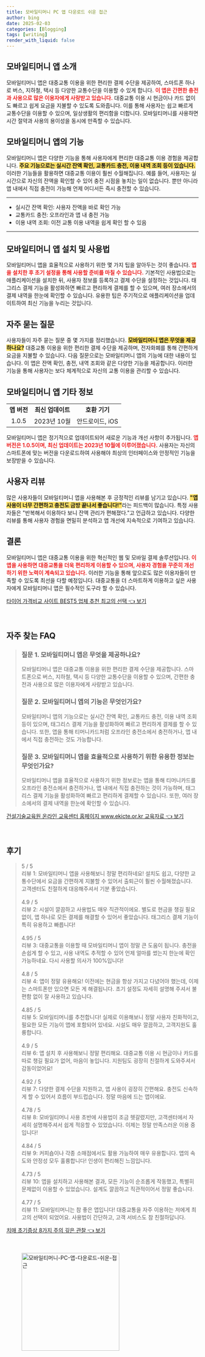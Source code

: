 ```yaml
---
title: 모바일티머니 PC 앱 다운로드 쉬운 접근
author: bing
date: 2025-02-03
categories: [Blogging]
tags: [writing]
render_with_liquid: false
---
```



<h2 id='모바일티머니앱소개'>모바일티머니 앱 소개</h2>

<p>모바일티머니 앱은 대중교통 이용을 위한 편리한 결제 수단을 제공하여, 스마트폰 하나로 버스, 지하철, 택시 등 다양한 교통수단을 이용할 수 있게 합니다. <b><span style="color: #ee2323;">이 앱은 간편한 충전과 사용으로 많은 이용자에게 사랑받고 있습니다.</span></b> 대중교통 이용 시 현금이나 카드 없이도 빠르고 쉽게 요금을 지불할 수 있도록 도와줍니다. 이를 통해 사용자는 쉽고 빠르게 교통수단을 이용할 수 있으며, 일상생활의 편리함을 더합니다. 모바일티머니를 사용하면 시간 절약과 사용의 용이성을 동시에 만족할 수 있습니다.</p>

<h2 id='모바일티머니앱기능'>모바일티머니 앱의 기능</h2>

<p>모바일티머니 앱은 다양한 기능을 통해 사용자에게 편리한 대중교통 이용 경험을 제공합니다. <b><span style="background-color: #ffe066;">주요 기능으로는 실시간 잔액 확인, 교통카드 충전, 이용 내역 조회 등이 있습니다.</span></b> 이러한 기능들을 활용하면 대중교통 이용이 훨씬 수월해집니다. 예를 들어, 사용자는 실시간으로 자신의 잔액을 확인할 수 있어 충전 시점을 놓치는 일이 없습니다. 뿐만 아니라 앱 내에서 직접 충전이 가능해 언제 어디서든 즉시 충전할 수 있습니다.</p>

<hr />

<ul>
    <li>실시간 잔액 확인: 사용자 잔액을 바로 확인 가능</li>
    <li>교통카드 충전: 오프라인과 앱 내 충전 가능</li>
    <li>이용 내역 조회: 이전 교통 이용 내역을 쉽게 확인 할 수 있음</li>
</ul>

<hr />

<h2 id='모바일티머니앱설치'>모바일티머니 앱 설치 및 사용법</h2>

<p>모바일티머니 앱을 효율적으로 사용하기 위한 몇 가지 팁을 알아두는 것이 좋습니다. <b><span style="color: #ee2323;">앱을 설치한 후 초기 설정을 통해 사용할 준비를 마칠 수 있습니다.</span></b> 기본적인 사용법으로는 애플리케이션을 설치한 뒤, 사용자 정보를 등록하고 결제 수단을 설정하는 것입니다. 태그리스 결제 기능을 활성화하면 빠르고 편리하게 결제를 할 수 있으며, 여러 장소에서의 결제 내역을 한눈에 확인할 수 있습니다. 유용한 팁은 주기적으로 애플리케이션을 업데이트하여 최신 기능을 누리는 것입니다.</p>

<h2 id='자주묻는질문'>자주 묻는 질문</h2>

<p>사용자들이 자주 묻는 질문 중 몇 가지를 정리했습니다. <b><span style="background-color: #ffe066;">모바일티머니 앱은 무엇을 제공하나요?</span></b> 대중교통 이용을 위한 편리한 결제 수단을 제공하며, 전자화폐를 통해 간편하게 요금을 지불할 수 있습니다. 다음 질문으로는 모바일티머니 앱의 기능에 대한 내용이 있습니다. 이 앱은 잔액 확인, 충전, 내역 조회와 같은 다양한 기능을 제공합니다. 이러한 기능을 통해 사용자는 보다 체계적으로 자신의 교통 이용을 관리할 수 있습니다.</p>

<h2 id='모바일티머니앱기타정보'>모바일티머니 앱 기타 정보</h2>

<table>
    <tr>
        <td style="text-align: center; height: 17px;"><b>앱 버전</b></td>
        <td style="text-align: center; height: 17px;"><b>최신 업데이트</b></td>
        <td style="text-align: center; height: 17px;"><b>호환 기기</b></td>
    </tr>
    <tr>
        <td style="text-align: center; height: 17px;">1.0.5</td>
        <td style="text-align: center; height: 17px;">2023년 10월</td>
        <td style="text-align: center; height: 17px;">안드로이드, iOS</td>
    </tr>
</table>

<p>모바일티머니 앱은 정기적으로 업데이트되어 새로운 기능과 개선 사항이 추가됩니다. <b><span style="color: #ee2323;">앱 버전은 1.0.5이며, 최신 업데이트는 2023년 10월에 이루어졌습니다.</span></b> 사용자는 자신의 스마트폰에 맞는 버전을 다운로드하여 사용해야 최상의 인터페이스와 안정적인 기능을 보장받을 수 있습니다.</p>

<h2 id='사용자리뷰'>사용자 리뷰</h2>

<p>많은 사용자들이 모바일티머니 앱을 사용해본 후 긍정적인 리뷰를 남기고 있습니다. <b><span style="background-color: #ffe066;">"앱 사용이 너무 간편하고 충전도 금방 끝나서 좋습니다!"</span></b>라는 피드백이 많습니다. 특정 사용자들은 "반복해서 이용하다 보니 잔액 관리가 편해졌다."고 언급하고 있습니다. 다양한 리뷰를 통해 사용자 경험을 면밀히 분석하고 앱 개선에 지속적으로 기여하고 있습니다.</p>

<h2 id='결론'>결론</h2>

<p>모바일티머니 앱은 대중교통 이용을 위한 혁신적인 웹 및 모바일 결제 솔루션입니다. <b><span style="color: #ee2323;">이 앱을 사용하면 대중교통을 더욱 편리하게 이용할 수 있으며, 사용자 경험을 꾸준히 개선하기 위한 노력이 계속되고 있습니다.</span></b> 이러한 기능을 통해 앞으로도 많은 이용자들이 만족할 수 있도록 최선을 다할 예정입니다. 대중교통을 더 스마트하게 이용하고 싶은 사용자에게 모바일티머니 앱은 필수적인 도구라 할 수 있습니다.</p>


<p><a class="click-button" title="타이어 가격비교 사이트 BEST5 업체 추천 최고의 선택" href="https://aptwhite.github.io/posts/%ED%83%80%EC%9D%B4%EC%96%B4-%EA%B0%80%EA%B2%A9%EB%B9%84%EA%B5%90-%EC%82%AC%EC%9D%B4%ED%8A%B8-BEST5-%EC%97%85%EC%B2%B4-%EC%B6%94%EC%B2%9C-%EC%B5%9C%EA%B3%A0%EC%9D%98-%EC%84%A0%ED%83%9D/" rel="dofollow">타이어 가격비교 사이트 BEST5 업체 추천 최고의 선택 👈 보기</a></p><br>
<h2 id='자주_찾는_FAQ'>자주 찾는 FAQ</h2>
<div itemscope="" itemtype="https://schema.org/FAQPage"> 
<blockquote> 
<div itemscope="" itemprop="mainEntity" itemtype="https://schema.org/Question"> 
<h3 itemprop="name">질문 1. 모바일티머니 앱은 무엇을 제공하나요?</h3> 
<div itemscope="" itemprop="acceptedAnswer" itemtype="https://schema.org/Answer"> 
<span itemprop="text"> 
<p>모바일티머니 앱은 대중교통 이용을 위한 편리한 결제 수단을 제공합니다. 스마트폰으로 버스, 지하철, 택시 등 다양한 교통수단을 이용할 수 있으며, 간편한 충전과 사용으로 많은 이용자에게 사랑받고 있습니다.</p> 
</span> 
</div> 
</div> 
<div itemscope="" itemprop="mainEntity" itemtype="https://schema.org/Question"> 
<h3 itemprop="name">질문 2. 모바일티머니 앱의 기능은 무엇인가요?</h3> 
<div itemscope="" itemprop="acceptedAnswer" itemtype="https://schema.org/Answer"> 
<span itemprop="text"> 
<p>모바일티머니 앱의 기능으로는 실시간 잔액 확인, 교통카드 충전, 이용 내역 조회 등이 있으며, 태그리스 결제 기능을 활성화하여 빠르고 편리하게 결제를 할 수 있습니다. 또한, 앱을 통해 티머니카드처럼 오프라인 충전소에서 충전하거나, 앱 내에서 직접 충전하는 것도 가능합니다.</p> 
</span> 
</div> 
</div> 
<div itemscope="" itemprop="mainEntity" itemtype="https://schema.org/Question"> 
<h3 itemprop="name">질문 3. 모바일티머니 앱을 효율적으로 사용하기 위한 유용한 정보는 무엇인가요?</h3> 
<div itemscope="" itemprop="acceptedAnswer" itemtype="https://schema.org/Answer"> 
<span itemprop="text"> 
<p>모바일티머니 앱을 효율적으로 사용하기 위한 정보로는 앱을 통해 티머니카드를 오프라인 충전소에서 충전하거나, 앱 내에서 직접 충전하는 것이 가능하며, 태그리스 결제 기능을 활성화하여 빠르고 편리하게 결제할 수 있습니다. 또한, 여러 장소에서의 결제 내역을 한눈에 확인할 수 있습니다.</p> 
</span> 
</div> 
</div> 
</blockquote> 
</div>
<p><a class="click-button" title="건설기술교육원 온라인 교육센터 홈페이지 www.ekicte.or.kr 교육자료" href="https://aptwhite.github.io/posts/%EA%B1%B4%EC%84%A4%EA%B8%B0%EC%88%A0%EA%B5%90%EC%9C%A1%EC%9B%90-%EC%98%A8%EB%9D%BC%EC%9D%B8-%EA%B5%90%EC%9C%A1%EC%84%BC%ED%84%B0-%ED%99%88%ED%8E%98%EC%9D%B4%EC%A7%80-www.ekicte.or.kr-%EA%B5%90%EC%9C%A1%EC%9E%90%EB%A3%8C/" rel="dofollow">건설기술교육원 온라인 교육센터 홈페이지 www.ekicte.or.kr 교육자료 👈 보기</a></p><br>
<h2 id='후기'>후기</h2>
<div itemscope itemtype="https://schema.org/Product">
  <blockquote>
  <div itemprop="review" itemscope itemtype="https://schema.org/Review">
      <div itemprop="reviewRating" itemscope itemtype="https://schema.org/Rating"> <span itemprop="ratingValue">5</span> / <span itemprop="bestRating">5</span> </div>
      <span itemprop="reviewBody">리뷰 1: 모바일티머니 앱을 사용해보니 정말 편리하네요! 설치도 쉽고, 다양한 교통수단에서 요금을 간편하게 지불할 수 있어서 출퇴근이 훨씬 수월해졌습니다. 고객센터도 친절하게 대응해주셔서 기분 좋았습니다.</span>
  </div>
  <br>
  <div itemprop="review" itemscope itemtype="https://schema.org/Review">
      <div itemprop="reviewRating" itemscope itemtype="https://schema.org/Rating"> <span itemprop="ratingValue">4.9</span> / <span itemprop="bestRating">5</span> </div>
      <span itemprop="reviewBody">리뷰 2: 시설이 깔끔하고 사용법도 매우 직관적이에요. 별도로 현금을 챙길 필요 없이, 앱 하나로 모든 결제를 해결할 수 있어서 좋았습니다. 태그리스 결제 기능이 특히 유용하고 빠릅니다!</span>
  </div>
  <br>
  <div itemprop="review" itemscope itemtype="https://schema.org/Review">
      <div itemprop="reviewRating" itemscope itemtype="https://schema.org/Rating"> <span itemprop="ratingValue">4.95</span> / <span itemprop="bestRating">5</span> </div>
      <span itemprop="reviewBody">리뷰 3: 대중교통을 이용할 때 모바일티머니 앱이 정말 큰 도움이 됩니다. 충전을 손쉽게 할 수 있고, 사용 내역도 추적할 수 있어 언제 얼마를 썼는지 한눈에 확인 가능하네요. 다시 사용할 의사가 100%입니다!</span>
  </div>
  <br>
  <div itemprop="review" itemscope itemtype="https://schema.org/Review">
      <div itemprop="reviewRating" itemscope itemtype="https://schema.org/Rating"> <span itemprop="ratingValue">4.8</span> / <span itemprop="bestRating">5</span> </div>
      <span itemprop="reviewBody">리뷰 4: 앱이 정말 유용해요! 이전에는 현금을 항상 가지고 다녔어야 했는데, 이제는 스마트폰만 있으면 모든 게 해결됩니다. 초기 설정도 자세히 설명해 주셔서 불편함 없이 잘 사용하고 있습니다.</span>
  </div>
  <br>
  <div itemprop="review" itemscope itemtype="https://schema.org/Review">
      <div itemprop="reviewRating" itemscope itemtype="https://schema.org/Rating"> <span itemprop="ratingValue">4.85</span> / <span itemprop="bestRating">5</span> </div>
      <span itemprop="reviewBody">리뷰 5: 모바일티머니를 추천합니다! 실제로 이용해보니 정말 사용자 친화적이고, 필요한 모든 기능이 앱에 포함되어 있네요. 시설도 매우 깔끔하고, 고객지원도 훌륭합니다.</span>
  </div>
  <br>
  <div itemprop="review" itemscope itemtype="https://schema.org/Review">
      <div itemprop="reviewRating" itemscope itemtype="https://schema.org/Rating"> <span itemprop="ratingValue">4.9</span> / <span itemprop="bestRating">5</span> </div>
      <span itemprop="reviewBody">리뷰 6: 앱 설치 후 사용해보니 정말 편리해요. 대중교통 이용 시 현금이나 카드를 따로 챙길 필요가 없어, 마음이 놓입니다. 지원팀도 굉장히 친절하게 도와주셔서 감동이었어요!</span>
  </div>
  <br>
  <div itemprop="review" itemscope itemtype="https://schema.org/Review">
      <div itemprop="reviewRating" itemscope itemtype="https://schema.org/Rating"> <span itemprop="ratingValue">4.92</span> / <span itemprop="bestRating">5</span> </div>
      <span itemprop="reviewBody">리뷰 7: 다양한 결제 수단을 지원하고, 앱 사용이 굉장히 간편해요. 충전도 신속하게 할 수 있어서 흐름이 부드럽습니다. 정말 마음에 드는 앱이에요.</span>
  </div>
  <br>
  <div itemprop="review" itemscope itemtype="https://schema.org/Review">
      <div itemprop="reviewRating" itemscope itemtype="https://schema.org/Rating"> <span itemprop="ratingValue">4.78</span> / <span itemprop="bestRating">5</span> </div>
      <span itemprop="reviewBody">리뷰 8: 모바일티머니 사용 초반에 사용법이 조금 헷갈렸지만, 고객센터에서 자세히 설명해주셔서 쉽게 적응할 수 있었습니다. 이제는 정말 만족스러운 이용 중입니다!</span>
  </div>
  <br>
  <div itemprop="review" itemscope itemtype="https://schema.org/Review">
      <div itemprop="reviewRating" itemscope itemtype="https://schema.org/Rating"> <span itemprop="ratingValue">4.84</span> / <span itemprop="bestRating">5</span> </div>
      <span itemprop="reviewBody">리뷰 9: 커피숍이나 각종 소매점에서도 활용 가능하여 매우 유용합니다. 앱의 속도와 안정성 모두 훌륭합니다! 인생이 편리해진 느낌입니다.</span>
  </div>
  <br>
  <div itemprop="review" itemscope itemtype="https://schema.org/Review">
      <div itemprop="reviewRating" itemscope itemtype="https://schema.org/Rating"> <span itemprop="ratingValue">4.73</span> / <span itemprop="bestRating">5</span> </div>
      <span itemprop="reviewBody">리뷰 10: 앱을 설치하고 사용해본 결과, 모든 기능이 순조롭게 작동했고, 특별히 문제없이 이용할 수 있었습니다. 설계도 깔끔하고 직관적이어서 정말 좋습니다.</span>
  </div>
  <br>
  <div itemprop="review" itemscope itemtype="https://schema.org/Review">
      <div itemprop="reviewRating" itemscope itemtype="https://schema.org/Rating"> <span itemprop="ratingValue">4.77</span> / <span itemprop="bestRating">5</span> </div>
      <span itemprop="reviewBody">리뷰 11: 모바일티머니는 참 좋은 앱입니다! 대중교통을 자주 이용하는 저에게 최고의 선택이 되었어요. 사용법이 간단하고, 고객 서비스도 참 친절하답니다.</span>
  </div>
  </blockquote>
</div>
<p><a class="click-button" title="치매 초기증상 8가지 주의 깊은 관찰" href="https://aptwhite.github.io/posts/%EC%B9%98%EB%A7%A4-%EC%B4%88%EA%B8%B0%EC%A6%9D%EC%83%81-8%EA%B0%80%EC%A7%80-%EC%A3%BC%EC%9D%98-%EA%B9%8A%EC%9D%80-%EA%B4%80%EC%B0%B0/" rel="dofollow">치매 초기증상 8가지 주의 깊은 관찰 👈 보기</a></p><br>
<figure class="image"><img src="https://aptwhite.github.io/assets/img/thumbnail/모바일티머니-PC-앱-다운로드-쉬운-접근.webp" alt="모바일티머니-PC-앱-다운로드-쉬운-접근" width="256" height="256"></figure>